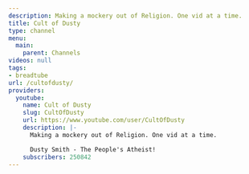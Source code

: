 ```yaml
---
description: Making a mockery out of Religion. One vid at a time.
title: Cult of Dusty
type: channel
menu:
  main:
    parent: Channels
videos: null
tags:
- breadtube
url: /cultofdusty/
providers:
  youtube:
    name: Cult of Dusty
    slug: CultOfDusty
    url: https://www.youtube.com/user/CultOfDusty
    description: |-
      Making a mockery out of Religion. One vid at a time.

      Dusty Smith - The People's Atheist!
    subscribers: 250842
---
```

